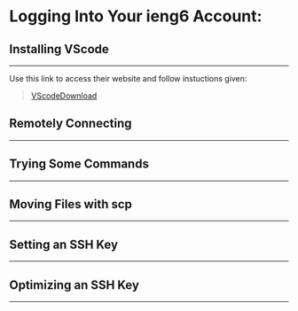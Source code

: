 # Logging Into Your ieng6 Account: 

## Installing VScode
---

Use this link to access their website and follow instuctions given:
>[VScodeDownload](https://code.visualstudio.com/)




## Remotely Connecting 
---



## Trying Some Commands
---

## Moving Files with scp
---

## Setting an SSH Key
---

## Optimizing an SSH Key
---
